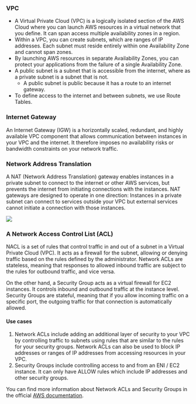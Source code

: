 ### VPC 
* A Virtual Private Cloud (VPC) is a logically isolated section of the AWS Cloud where you can launch AWS resources in a virtual network that you define. It can span access multiple availability zones in a region. 
* Within a VPC, you can create subnets, which are ranges of IP addresses. Each subnet must reside entirely within one Availability Zone and cannot span zones. 
* By launching AWS resources in separate Availability Zones, you can protect your applications from the failure of a single Availability Zone.
* A public subnet is a subnet that is accessible from the internet, where as a private subnet is a subnet that is not. 
    - A public subnet is public because it has a route to an internet gateway. 
* To define access to the internet and between subnets, we use Route Tables.

### Internet Gateway
An Internet Gateway (IGW) is a horizontally scaled, redundant, and highly available VPC component that allows communication between instances in your VPC and the internet. It therefore imposes no availability risks or bandwidth constraints on your network traffic. 

### Network Address Translation
A NAT (Network Address Translation) gateway enables instances in a private subnet to connect to the internet or other AWS services, but prevents the internet from initiating connections with the instances. NAT gateways are designed to operate in one direction: Instances in a private subnet can connect to services outside your VPC but external services cannot initiate a connection with those instances.

![](https://i.imgur.com/qDM9vHc.png)

### A Network Access Control List (ACL) 
NACL is a set of rules that control traffic in and out of a subnet in a Virtual Private Cloud (VPC). It acts as a firewall for the subnet, allowing or denying traffic based on the rules defined by the administrator. Network ACLs are stateless, meaning that responses to allowed inbound traffic are subject to the rules for outbound traffic, and vice versa.

On the other hand, a Security Group acts as a virtual firewall for EC2 instances. It controls inbound and outbound traffic at the instance level. Security Groups are stateful, meaning that if you allow incoming traffic on a specific port, the outgoing traffic for that connection is automatically allowed.

#### Use cases
1. Network ACLs include adding an additional layer of security to your VPC by controlling traffic to subnets using rules that are similar to the rules for your security groups. Network ACLs can also be used to block IP addresses or ranges of IP addresses from accessing resources in your VPC.
2. Security Groups include controlling access to and from an ENI / EC2 instance. It can only have ALLOW rules which include IP addresses and other security groups.

You can find more information about Network ACLs and Security Groups in the official [AWS documentation](https://docs.aws.amazon.com/vpc/latest/userguide/vpc-network-acls.html).